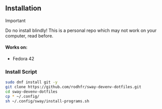 ## Installation
> [!IMPORTANT]
> Do no install blindly! This is a personal repo which may not work on your computer, read before.

#### Works on: 
* Fedora 42
  
### Install Script
```bash
sudo dnf install git -y
git clone https://github.com/rodhfr/sway-devenv-dotfiles.git 
cd sway-devenv-dotfiles 
cp * ~/.config/
sh ~/.config/sway/install-programs.sh
```

